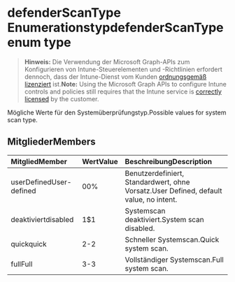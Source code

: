 # <a name="defenderscantype-enum-type"></a><span data-ttu-id="03edd-101">defenderScanType Enumerationstyp</span><span class="sxs-lookup"><span data-stu-id="03edd-101">defenderScanType enum type</span></span>

> <span data-ttu-id="03edd-102">**Hinweis:** Die Verwendung der Microsoft Graph-APIs zum Konfigurieren von Intune-Steuerelementen und -Richtlinien erfordert dennoch, dass der Intune-Dienst vom Kunden [ordnungsgemäß lizenziert](https://go.microsoft.com/fwlink/?linkid=839381) ist.</span><span class="sxs-lookup"><span data-stu-id="03edd-102">**Note:** Using the Microsoft Graph APIs to configure Intune controls and policies still requires that the Intune service is [correctly licensed](https://go.microsoft.com/fwlink/?linkid=839381) by the customer.</span></span>

<span data-ttu-id="03edd-103">Mögliche Werte für den Systemüberprüfungstyp.</span><span class="sxs-lookup"><span data-stu-id="03edd-103">Possible values for system scan type.</span></span>
## <a name="members"></a><span data-ttu-id="03edd-104">Mitglieder</span><span class="sxs-lookup"><span data-stu-id="03edd-104">Members</span></span>
|<span data-ttu-id="03edd-105">Mitglied</span><span class="sxs-lookup"><span data-stu-id="03edd-105">Member</span></span>|<span data-ttu-id="03edd-106">Wert</span><span class="sxs-lookup"><span data-stu-id="03edd-106">Value</span></span>|<span data-ttu-id="03edd-107">Beschreibung</span><span class="sxs-lookup"><span data-stu-id="03edd-107">Description</span></span>|
|:---|:---|:---|
|<span data-ttu-id="03edd-108">userDefined</span><span class="sxs-lookup"><span data-stu-id="03edd-108">User-defined</span></span>|<span data-ttu-id="03edd-109">0</span><span class="sxs-lookup"><span data-stu-id="03edd-109">0%</span></span>|<span data-ttu-id="03edd-110">Benutzerdefiniert, Standardwert, ohne Vorsatz.</span><span class="sxs-lookup"><span data-stu-id="03edd-110">User Defined, default value, no intent.</span></span>|
|<span data-ttu-id="03edd-111">deaktiviert</span><span class="sxs-lookup"><span data-stu-id="03edd-111">disabled</span></span>|<span data-ttu-id="03edd-112">1</span><span class="sxs-lookup"><span data-stu-id="03edd-112">$1</span></span>|<span data-ttu-id="03edd-113">Systemscan deaktiviert.</span><span class="sxs-lookup"><span data-stu-id="03edd-113">System scan disabled.</span></span>|
|<span data-ttu-id="03edd-114">quick</span><span class="sxs-lookup"><span data-stu-id="03edd-114">quick</span></span>|<span data-ttu-id="03edd-115">2</span><span class="sxs-lookup"><span data-stu-id="03edd-115">-2</span></span>|<span data-ttu-id="03edd-116">Schneller Systemscan.</span><span class="sxs-lookup"><span data-stu-id="03edd-116">Quick system scan.</span></span>|
|<span data-ttu-id="03edd-117">full</span><span class="sxs-lookup"><span data-stu-id="03edd-117">Full</span></span>|<span data-ttu-id="03edd-118">3</span><span class="sxs-lookup"><span data-stu-id="03edd-118">-3</span></span>|<span data-ttu-id="03edd-119">Vollständiger Systemscan.</span><span class="sxs-lookup"><span data-stu-id="03edd-119">Full system scan.</span></span>|




